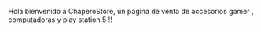 Hola bienvenido a ChaperoStore, un página de venta de accesorios gamer , computadoras y play station 5 !!